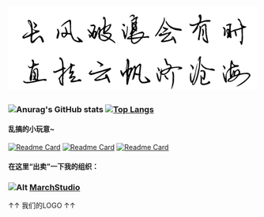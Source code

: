 # ![Alt](https://raw.githubusercontent.com/GreatHuang2007/GreatHuang2007/main/motto.png "长风破浪会有时，直挂云帆济沧海。")

### ![Anurag's GitHub stats](https://github-readme-stats.vercel.app/api?username=GreatHuang2007&show_icons=true&locale=cn) [![Top Langs](https://github-readme-stats.vercel.app/api/top-langs/?username=GreatHuang2007&layout=compact&locale=cn)](https://github.com/GreatHuang2007)

#### 乱搞的小玩意~
[![Readme Card](https://github-readme-stats.vercel.app/api/pin/?username=MarchStudio&repo=OGFrp)](https://github.com/MarchStudio/OGFrp) [![Readme Card](https://github-readme-stats.vercel.app/api/pin/?username=GreatHuang2007&repo=HeartCPP)](https://github.com/GreatHuang2007/HeartCPP) [![Readme Card](https://github-readme-stats.vercel.app/api/pin/?username=MarchStudio&repo=GHSplasher)](https://github.com/MarchStudio/GHSplasher)

#### 在这里“出卖”一下我的组织：
### ![Alt](https://avatars.githubusercontent.com/u/99072038?s=200&v=4)  [MarchStudio](https://github.com/MarchStudio)

↑↑ 我们的LOGO ↑↑

&nbsp;
